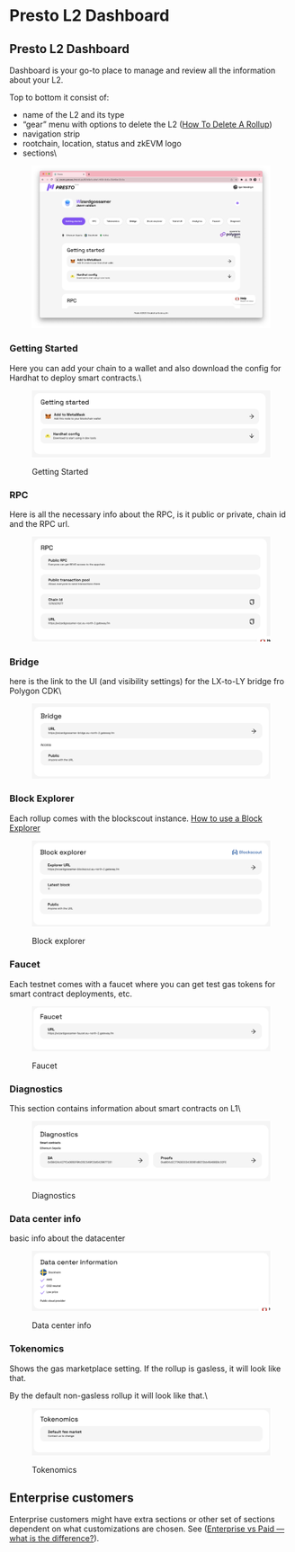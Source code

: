 # Presto L2 Dashboard

## Presto L2 Dashboard

Dashboard is your go-to place to manage and review all the information about your L2.

Top to bottom it consist of:

* name of the L2 and its type
* “gear” menu with options to delete the L2 ([How To Delete A Rollup](https://www.notion.so/How-To-Delete-A-Rollup-b45d5f5cbb9746f39d6c8d99f32b8fba?pvs=21))
* navigation strip
* rootchain, location, status and zkEVM logo
* sections\


<figure><img src="../../.gitbook/assets/Untitled (1) (2).png" alt=""><figcaption></figcaption></figure>

### Getting Started

Here you can add your chain to a wallet and also download the config for Hardhat to deploy smart contracts.\


<figure><img src="../../.gitbook/assets/Untitled 1 (1).png" alt=""><figcaption><p>Getting Started</p></figcaption></figure>

### RPC

Here is all the necessary info about the RPC, is it public or private, chain id and the RPC url.

<figure><img src="../../.gitbook/assets/Untitled 2.png" alt=""><figcaption></figcaption></figure>

### Bridge

here is the link to the UI (and visibility settings) for the LX-to-LY bridge fro Polygon CDK\


<figure><img src="../../.gitbook/assets/Untitled 3.png" alt=""><figcaption></figcaption></figure>

### Block Explorer

Each rollup comes with the blockscout instance. [How to use a Block Explorer](https://www.notion.so/How-to-use-a-Block-Explorer-b822b1fab0f143cb88898bb1818d1920?pvs=21)

<figure><img src="../../.gitbook/assets/Untitled 4.png" alt=""><figcaption><p>Block explorer</p></figcaption></figure>

### Faucet

Each testnet comes with a faucet where you can get test gas tokens for smart contract deployments, etc.

<figure><img src="../../.gitbook/assets/Untitled 5.png" alt=""><figcaption><p>Faucet</p></figcaption></figure>

### Diagnostics

This section contains information about smart contracts on L1\


<figure><img src="../../.gitbook/assets/Untitled 6.png" alt=""><figcaption><p>Diagnostics</p></figcaption></figure>

### Data center info

basic info about the datacenter

<figure><img src="../../.gitbook/assets/Untitled 7.png" alt=""><figcaption><p>Data center info</p></figcaption></figure>

### Tokenomics

Shows the gas marketplace setting. If the rollup is gasless, it will look like that.

By the default non-gasless rollup it will look like that.\


<figure><img src="../../.gitbook/assets/Untitled 9.png" alt=""><figcaption><p>Tokenomics</p></figcaption></figure>

## Enterprise customers

Enterprise customers might have extra sections or other set of sections dependent on what customizations are chosen. See ([Enterprise vs Paid — what is the difference?](https://www.notion.so/Enterprise-vs-Paid-what-is-the-difference-eea20637f5334261a600f2fcbe8c778f?pvs=21)).
